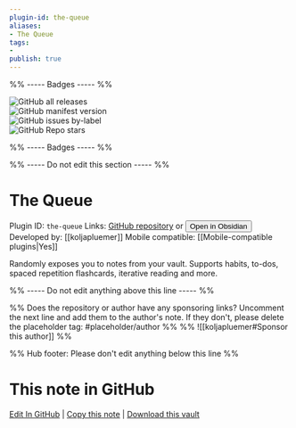 ```yaml
---
plugin-id: the-queue
aliases:
- The Queue
tags: 
- 
publish: true
---
```


%% ----- Badges ----- %%

![GitHub all releases](https://img.shields.io/github/downloads/koljapluemer/obsidian-the-queue/total?color=573E7A&logo=github&style=for-the-badge)   
![GitHub manifest version](https://img.shields.io/github/manifest-json/v/koljapluemer/obsidian-the-queue?color=573E7A&logo=github&style=for-the-badge)   
![GitHub issues by-label](https://img.shields.io/github/issues/koljapluemer/obsidian-the-queue/help%20wanted?color=573E7A&logo=github&style=for-the-badge)   
![GitHub Repo stars](https://img.shields.io/github/stars/koljapluemer/obsidian-the-queue?color=573E7A&logo=github&style=for-the-badge)

%% ----- Badges ----- %%

%% ----- Do not edit this section ----- %%

# The Queue

Plugin ID: `the-queue`
Links: [GitHub repository](https://github.com/koljapluemer/obsidian-the-queue) or [<button id=HH>Open in Obsidian</button>](obsidian://show-plugin?id=the-queue)
Developed by: [[koljapluemer]]
Mobile compatible: [[Mobile-compatible plugins|Yes]]

Randomly exposes you to notes from your vault. Supports habits, to-dos, spaced repetition flashcards, iterative reading and more.

%% ----- Do not edit anything above this line ----- %% 

%% Does the repository or author have any sponsoring links? Uncomment the next line and add them to the author's note. If they don't, please delete the placeholder tag: #placeholder/author %%
%% ![[koljapluemer#Sponsor this author]] %%

%% Hub footer: Please don't edit anything below this line %%

# This note in GitHub

<span class="git-footer">[Edit In GitHub](https://github.dev/obsidian-community/obsidian-hub/blob/main/02%20-%20Community%20Expansions/02.05%20All%20Community%20Expansions/Plugins/the-queue.md "git-hub-edit-note") | [Copy this note](https://raw.githubusercontent.com/obsidian-community/obsidian-hub/main/02%20-%20Community%20Expansions/02.05%20All%20Community%20Expansions/Plugins/the-queue.md "git-hub-copy-note") | [Download this vault](https://github.com/obsidian-community/obsidian-hub/archive/refs/heads/main.zip "git-hub-download-vault") </span>
